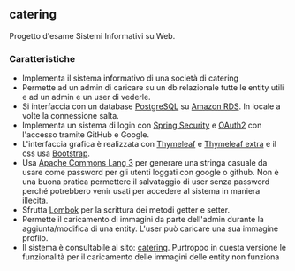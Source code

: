 ## catering

Progetto d'esame Sistemi Informativi su Web.

### Caratteristiche

- Implementa il sistema informativo di una società di catering
- Permette ad un admin di caricare su un db relazionale tutte le entity utili e ad un admin e un user di vederle.  
- Si interfaccia con un database [PostgreSQL](https://www.postgresql.org) su [Amazon RDS](https://aws.amazon.com/it/rds/). In locale a volte la connessione salta.
- Implementa un sistema di login con [Spring Security](https://docs.spring.io/spring-security/reference/getting-spring-security.html#getting-maven-boot) e [OAuth2](https://www.baeldung.com/spring-security-5-oauth2-login) con l'accesso tramite GitHub e Google.
- L'interfaccia grafica è realizzata con [Thymeleaf](https://www.thymeleaf.org/) e [Thymeleaf extra](https://www.baeldung.com/spring-security-thymeleaf) e il css usa [Bootstrap](https://getbootstrap.com/).
- Usa [Apache Commons Lang 3](https://www.baeldung.com/java-commons-lang-3) per generare una stringa casuale da usare come password per gli utenti loggati con google o github. Non è una buona pratica permettere il salvataggio di user senza password perché potrebbero venir usati per accedere al sistema in maniera illecita.
- Sfrutta [Lombok](https://projectlombok.org/) per la scrittura dei metodi getter e setter. 
- Permette il caricamento di immagini da parte dell'admin durante la aggiunta/modifica di una entity. L'user può caricare una sua immagine profilo.
- Il sistema è consultabile al sito: [catering](http://siwcatering-env.eba-rap4upxh.us-east-1.elasticbeanstalk.com/). Purtroppo in questa versione le funzionalità per il caricamento delle immagini delle entity non funziona
